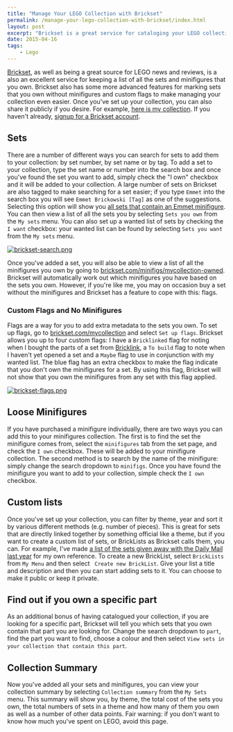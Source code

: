 ```yaml
---
title: "Manage Your LEGO Collection with Brickset"
permalink: /manage-your-lego-collection-with-brickset/index.html
layout: post
excerpt: "Brickset is a great service for cataloging your LEGO collection. This guide will show you how to use all the main features to keep an up-to-date list of the sets and minifigures you own."
date: 2015-04-16
tags:
    - Lego
---
```


[Brickset](http://brickset.com/), as well as being a great source for LEGO news and reviews, is a also an excellent service for keeping a list of all the sets and minifigures that you own. Brickset also has some more advanced features for marking sets that you own without minifigures and custom flags to make managing your collection even easier. Once you've set up your collection, you can also share it publicly if you desire. For example, [here is my collection](http://brickset.com/sets/ownedby-rmlewisuk). If you haven't already, [signup for a Brickset account](http://brickset.com/signup).

## Sets
There are a number of different ways you can search for sets to add them to your collection: by set number, by set name or by tag. To add a set to your collection, type the set name or number into the search box and once you've found the set you want to add, simply check the "I own" checkbox and it will be added to your collection. A large number of sets on Brickset are also tagged to make searching for a set easier; if you type `Emmet` into the search box you will see `Emmet Brickowski [Tag]` as one of the suggestions. Selecting this option will show you [all sets that contain an Emmet minifigure](http://brickset.com/sets/tag-Emmet-Brickowski). You can then view a list of all the sets you by selecting `Sets you own` from the `My sets` menu. You can also set up a wanted list of sets by checking the `I want` checkbox: your wanted list can be found by selecting `Sets you want` from the `My sets` menu. 

[![brickset-search.png](http://studshq.s3.amazonaws.com/brickset-search.png)](http://studshq.s3.amazonaws.com/brickset-search.png)

Once you've added a set, you will also be able to view a list of all the minifigures you own by going to [brickset.com/minifigs/mycollection-owned](http://brickset.com/minifigs/mycollection-owned). Brickset will automatically work out which minifigures you have based on the sets you own. However, if you're like me, you may on occasion buy a set without the minifigures and Brickset has a feature to cope with this: flags.

### Custom Flags and No Minifigures

Flags are a way for you to add extra metadata to the sets you own. To set up flags, go to [brickset.com/mycollection](http://brickset.com/mycollection) and select `Set up flags`. Brickset allows you up to four custom flags: I have a `Bricklinked` flag for noting when I bought the parts of a set from [Bricklink](https://www.bricklink.com/), a `To build` flag to note when I haven't yet opened a set and a `Maybe` flag to use in conjunction with my wanted list. The blue flag has an extra checkbox to make the flag indicate that you don't own the minifigures for a set. By using this flag, Brickset will not show that you own the minifigures from any set with this flag applied.

[![brickset-flags.png](http://studshq.s3.amazonaws.com/brickset-flags.png)](http://studshq.s3.amazonaws.com/brickset-flags.png)

## Loose Minifigures

If you have purchased a minifigure individually, there are two ways you can add this to your minifigures collection. The first is to find the set the minifigure comes from, select the `minifigures` tab from the set page, and check the `I own` checkbox. These will be added to your minifigure collection. The second method is to search by the name of the minifigure: simply change the search dropdown to `minifigs`. Once you have found the minifigure you want to add to your collection, simple check the  `I own` checkbox.

## Custom lists

Once you've set up your collection, you can filter by theme, year and sort it by various different methods (e.g. number of pieces). This is great for sets that are directly linked together by something official like a theme, but if you want to create a custom list  of sets, or BrickLists as Brickset calls them, you can. For example, I've made [a list of the sets given away with the Daily Mail last year](http://brickset.com/sets/list-12524) for my own reference. To create a new BrickList, select `BrickLists` from `My Menu` and then select ` Create new BrickList`. Give your list a title and description and then you can start adding sets to it. You can choose to make it public or keep it private.

## Find out if you own a specific part

As an additional bonus of having catalogued your collection, if you are looking for a specific part, Brickset will tell you which sets that you own contain that part you are looking for. Change the search dropdown to `part`, find the part you want to find, choose a colour and then select `View sets in your collection that contain this part`.

## Collection Summary

Now you've added all your sets and minifigures, you can view your collection summary by selecting `Collection summary` from the `My Sets` menu. This summary will show you, by theme, the total cost of the sets you own, the total numbers of sets in a theme and how many of them you own as well as a number of other data points. Fair warning: if you don't want to know how much you've spent on LEGO, avoid this page.

